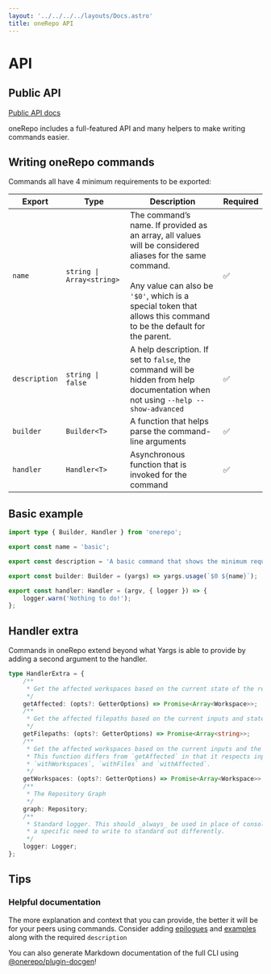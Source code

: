```yaml
---
layout: '../../../../layouts/Docs.astro'
title: oneRepo API
---
```


# API

## Public API

[Public API docs](public/)

oneRepo includes a full-featured API and many helpers to make writing commands easier.

## Writing oneRepo commands

Commands all have 4 minimum requirements to be exported:

| Export        | Type                      | Description                                                                                                                                                                                                                       | Required |
| ------------- | ------------------------- | --------------------------------------------------------------------------------------------------------------------------------------------------------------------------------------------------------------------------------- | -------- |
| `name`        | `string \| Array<string>` | The command’s name. If provided as an array, all values will be considered aliases for the same command.<br><br>Any value can also be `'$0'`, which is a special token that allows this command to be the default for the parent. | ✅       |
| `description` | `string \| false`         | A help description. If set to `false`, the command will be hidden from help documentation when not using `--help --show-advanced`                                                                                                 | ✅       |
| `builder`     | `Builder<T>`              | A function that helps parse the command-line arguments                                                                                                                                                                            | ✅       |
| `handler`     | `Handler<T>`              | Asynchronous function that is invoked for the command                                                                                                                                                                             | ✅       |

## Basic example

```ts title="./commands/basic.ts"
import type { Builder, Handler } from 'onerepo';

export const name = 'basic';

export const description = 'A basic command that shows the minimum requirements for writing commands with oneRepo';

export const builder: Builder = (yargs) => yargs.usage(`$0 ${name}`);

export const handler: Handler = (argv, { logger }) => {
	logger.warn('Nothing to do!');
};
```

## Handler extra

Commands in oneRepo extend beyond what Yargs is able to provide by adding a second argument to the handler.

```ts
type HandlerExtra = {
	/**
	 * Get the affected workspaces based on the current state of the repository.
	 */
	getAffected: (opts?: GetterOptions) => Promise<Array<Workspace>>;
	/**
	 * Get the affected filepaths based on the current inputs and state of the repository.
	 */
	getFilepaths: (opts?: GetterOptions) => Promise<Array<string>>;
	/**
	 * Get the affected workspaces based on the current inputs and the state of the repository.
	 * This function differs from `getAffected` in that it respects input arguments provided by
	 * `withWorkspaces`, `withFiles` and `withAffected`.
	 */
	getWorkspaces: (opts?: GetterOptions) => Promise<Array<Workspace>>;
	/**
	 * The Repository Graph
	 */
	graph: Repository;
	/**
	 * Standard logger. This should _always_ be used in place of console.log unless you have
	 * a specific need to write to standard out differently.
	 */
	logger: Logger;
};
```

## Tips

### Helpful documentation

The more explanation and context that you can provide, the better it will be for your peers using commands. Consider adding [epilogues](http://yargs.js.org/docs/#api-reference-epiloguestr) and [examples](http://yargs.js.org/docs/#api-reference-examplecmd-desc) along with the required `description`

You can also generate Markdown documentation of the full CLI using [@onerepo/plugin-docgen](http://localhost:8888/docs/plugins/docgen/)!
